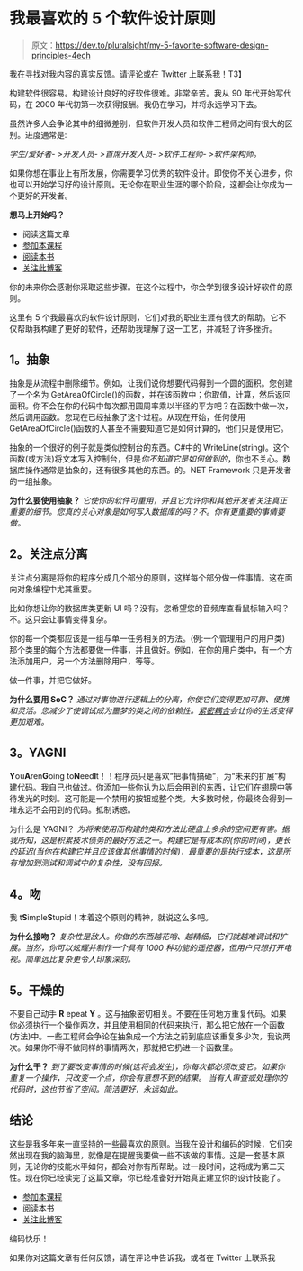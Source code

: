 # 我最喜欢的 5 个软件设计原则

> 原文：<https://dev.to/pluralsight/my-5-favorite-software-design-principles-4ech>

我在寻找对我内容的真实反馈。请评论或在 Twitter 上联系我！T3】

构建软件很容易。构建设计良好的好软件很难。非常辛苦。我从 90 年代开始写代码，在 2000 年代初第一次获得报酬。我仍在学习，并将永远学习下去。

虽然许多人会争论其中的细微差别，但软件开发人员和软件工程师之间有很大的区别。进度通常是:

*学生/爱好者- >开发人员- >首席开发人员- >软件工程师- >软件架构师。*

如果你想在事业上有所发展，你需要学习优秀的软件设计。即使你不关心进步，你也可以开始学习好的设计原则。无论你在职业生涯的哪个阶段，这都会让你成为一个更好的开发者。

**想马上开始吗？**

*   阅读这篇文章
*   [参加本课程](http://bit.ly/31v5UNF)
*   [阅读本书](https://amzn.to/2GYwbfG)
*   [关注此博客](http://bit.ly/2MSY8Jp)

你的未来你会感谢你采取这些步骤。在这个过程中，你会学到很多设计好软件的原则。

这里有 5 个我最喜欢的软件设计原则，它们对我的职业生涯有很大的帮助。它不仅帮助我构建了更好的软件，还帮助我理解了这一工艺，并减轻了许多挫折。

## 1。抽象

抽象是从流程中删除细节。例如，让我们说你想要代码得到一个圆的面积。您创建了一个名为 GetAreaOfCircle()的函数，并在该函数中；你取值，计算，然后返回面积。你不会在你的代码中每次都用圆周率乘以半径的平方吧？在函数中做一次，然后调用函数。您现在已经抽象了这个过程。从现在开始，任何使用 GetAreaOfCircle()函数的人甚至不需要知道它是如何计算的，他们只是使用它。

抽象的一个很好的例子就是类似控制台的东西。C#中的 WriteLine(string)。这个函数(或方法)将文本写入控制台，但是*你不知道它是如何做到的*，你也不关心。数据库操作通常是抽象的，还有很多其他的东西。的。NET Framework 只是开发者的一组抽象。

**为什么要使用抽象？** *它使你的软件可重用，并且它允许你和其他开发者关注真正重要的细节。您真的关心对象是如何写入数据库的吗？不。你有更重要的事情要做。*

## 2。关注点分离

关注点分离是将你的程序分成几个部分的原则，这样每个部分做一件事情。这在面向对象编程中尤其重要。

比如你想让你的数据库类更新 UI 吗？没有。您希望您的音频库查看鼠标输入吗？不。这只会让事情变得复杂。

你的每一个类都应该是一组与单一任务相关的方法。(例:一个管理用户的用户类)那个类里的每个方法都要做一件事，并且做好。例如，在你的用户类中，有一个方法添加用户，另一个方法删除用户，等等。

做一件事，并把它做好。

**为什么要用 SoC？** *通过对事物进行逻辑上的分离，你使它们变得更加可靠、便携和灵活。您减少了使调试成为噩梦的类之间的依赖性。[紧密耦合](https://en.wikipedia.org/wiki/Coupling_(computer_programming))会让你的生活变得更加艰难。*

## 3。YAGNI

**Y**ou**A**ren**G**oing to**N**eed**I**t！！程序员只是喜欢“把事情搞砸”，为“未来的扩展”构建代码。我自己也做过。你添加一些你认为以后会用到的东西，让它们在翅膀中等待发光的时刻。这可能是一个禁用的按钮或整个类。大多数时候，你最终会得到一堆永远不会用到的代码。抵制诱惑。

为什么是 YAGNI？ *为将来使用而构建的类和方法比硬盘上多余的空间更有害。据我所知，这是积累技术债务的最好方法之一。构建它是有成本的(你的时间)，更长的延迟(当你在构建它并且应该做其他事情的时候)，最重要的是执行成本，这是所有增加到测试和调试中的复杂性，没有回报。*

## 4。吻

我 t**S**imple**S**tupid！本着这个原则的精神，就说这么多吧。

**为什么接吻？** *复杂性是敌人。你做的东西越花哨、越精细，它们就越难调试和扩展。当然，你可以炫耀并制作一个具有 1000 种功能的遥控器，但用户只想打开电视。简单远比复杂更令人印象深刻。*

## 5。干燥的

不要自己动手 **R** epeat **Y** 。这与抽象密切相关。不要在任何地方重复代码。如果你必须执行一个操作两次，并且使用相同的代码来执行，那么把它放在一个函数(方法)中。一些工程师会争论在抽象成一个方法之前到底应该重复多少次，我说两次。如果你不得不做同样的事情两次，那就把它扔进一个函数里。

**为什么干？** *到了要改变事情的时候(这将会发生)，你每次都必须改变它。如果你重复一个操作，只改变一个点，你会有意想不到的结果。*
*当有人审查或处理你的代码时，这也节省了空间。简洁更好，永远如此。*

## 结论

这些是我多年来一直坚持的一些最喜欢的原则。当我在设计和编码的时候，它们突然出现在我的脑海里，就像是在提醒我要做一些不该做的事情。这是一套基本原则，无论你的技能水平如何，都会对你有所帮助。过一段时间，这将成为第二天性。现在你已经读完了这篇文章，你已经准备好开始真正建立你的设计技能了。

*   [参加本课程](http://bit.ly/31v5UNF)
*   [阅读本书](https://amzn.to/2GYwbfG)
*   [关注此博客](http://bit.ly/2MSY8Jp)

编码快乐！

如果你对这篇文章有任何反馈，请在评论中告诉我，或者在 Twitter 上联系我